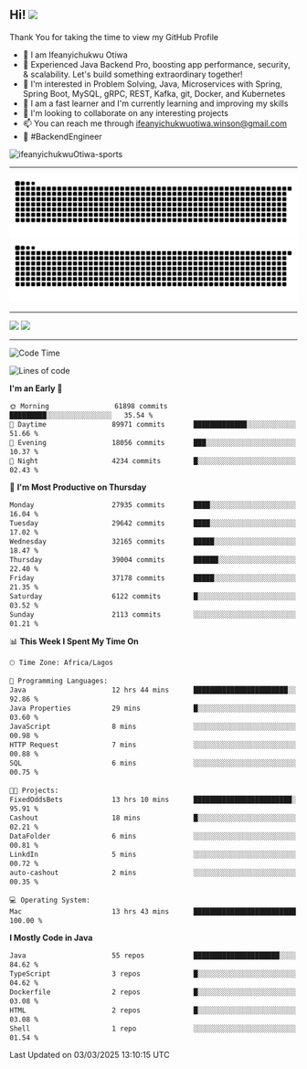 <!-- BLOG-POST-LIST:START --><!-- BLOG-POST-LIST:END -->

## Hi! <img src="https://media.giphy.com/media/hvRJCLFzcasrR4ia7z/giphy.gif" width="4%"> 

Thank You for taking the time to view my GitHub Profile

- 👋 I am Ifeanyichukwu Otiwa
- 🚀 Experienced Java Backend Pro, boosting app performance, security, & scalability. Let's build something extraordinary together!
- 👀 I'm interested in Problem Solving, Java, Microservices with Spring, Spring Boot, MySQL, gRPC, REST, Kafka, git, Docker, and Kubernetes
- 🌱 I am a fast learner and I'm currently learning and improving my skills
- 💞️ I'm looking to collaborate on any interesting projects
- 📫 You can reach me through ifeanyichukwuotiwa.winson@gmail.com
- 🚀 #BackendEngineer

<p align="left" marginTop="10px"> <img src="https://komarev.com/ghpvc/?username=ifeanyichukwuOtiwa-sports&label=Profile%20views&color=0e75b6&style=for-the-badge" alt="ifeanyichukwuOtiwa-sports" /> </p>

***

<!--🐍📈SNAKEGRAPH / 🌐WEBSITE: https://github.com/Platane/snk -->
![github contribution grid snake animation](https://raw.githubusercontent.com/ifeanyichukwuOtiwa-sports/ifeanyichukwuOtiwa-sports/output/github-contribution-grid-snake-dark.svg#gh-dark-mode-only)![github contribution grid snake animation](https://raw.githubusercontent.com/ifeanyichukwuOtiwa-sports/ifeanyichukwuOtiwa-sports/output/github-contribution-grid-snake.svg#gh-light-mode-only)

***

<p float="left">
  <img float="left" src="https://github-readme-stats.vercel.app/api?username=ifeanyichukwuOtiwa-sports&count_private=true&include_all_commits=true&theme=react&show_icons=true" />
  <img float="right" src="https://github-readme-stats.vercel.app/api/top-langs/?username=ifeanyichukwuOtiwa-sports&layout=compact&show_icons=true&theme=react" /> 
</p>

***



<!--START_SECTION:waka-->
![Code Time](http://img.shields.io/badge/Code%20Time-3%2C506%20hrs%2022%20mins-blue)

![Lines of code](https://img.shields.io/badge/From%20Hello%20World%20I%27ve%20Written-43.9%20million%20lines%20of%20code-blue)

**I'm an Early 🐤** 

```text
🌞 Morning                61898 commits       █████████░░░░░░░░░░░░░░░░   35.54 % 
🌆 Daytime                89971 commits       █████████████░░░░░░░░░░░░   51.66 % 
🌃 Evening                18056 commits       ███░░░░░░░░░░░░░░░░░░░░░░   10.37 % 
🌙 Night                  4234 commits        █░░░░░░░░░░░░░░░░░░░░░░░░   02.43 % 
```
📅 **I'm Most Productive on Thursday** 

```text
Monday                   27935 commits       ████░░░░░░░░░░░░░░░░░░░░░   16.04 % 
Tuesday                  29642 commits       ████░░░░░░░░░░░░░░░░░░░░░   17.02 % 
Wednesday                32165 commits       █████░░░░░░░░░░░░░░░░░░░░   18.47 % 
Thursday                 39004 commits       ██████░░░░░░░░░░░░░░░░░░░   22.40 % 
Friday                   37178 commits       █████░░░░░░░░░░░░░░░░░░░░   21.35 % 
Saturday                 6122 commits        █░░░░░░░░░░░░░░░░░░░░░░░░   03.52 % 
Sunday                   2113 commits        ░░░░░░░░░░░░░░░░░░░░░░░░░   01.21 % 
```


📊 **This Week I Spent My Time On** 

```text
🕑︎ Time Zone: Africa/Lagos

💬 Programming Languages: 
Java                     12 hrs 44 mins      ███████████████████████░░   92.86 % 
Java Properties          29 mins             █░░░░░░░░░░░░░░░░░░░░░░░░   03.60 % 
JavaScript               8 mins              ░░░░░░░░░░░░░░░░░░░░░░░░░   00.98 % 
HTTP Request             7 mins              ░░░░░░░░░░░░░░░░░░░░░░░░░   00.88 % 
SQL                      6 mins              ░░░░░░░░░░░░░░░░░░░░░░░░░   00.75 % 

🐱‍💻 Projects: 
FixedOddsBets            13 hrs 10 mins      ████████████████████████░   95.91 % 
Cashout                  18 mins             █░░░░░░░░░░░░░░░░░░░░░░░░   02.21 % 
DataFolder               6 mins              ░░░░░░░░░░░░░░░░░░░░░░░░░   00.81 % 
LinkdIn                  5 mins              ░░░░░░░░░░░░░░░░░░░░░░░░░   00.72 % 
auto-cashout             2 mins              ░░░░░░░░░░░░░░░░░░░░░░░░░   00.35 % 

💻 Operating System: 
Mac                      13 hrs 43 mins      █████████████████████████   100.00 % 
```

**I Mostly Code in Java** 

```text
Java                     55 repos            █████████████████████░░░░   84.62 % 
TypeScript               3 repos             █░░░░░░░░░░░░░░░░░░░░░░░░   04.62 % 
Dockerfile               2 repos             █░░░░░░░░░░░░░░░░░░░░░░░░   03.08 % 
HTML                     2 repos             █░░░░░░░░░░░░░░░░░░░░░░░░   03.08 % 
Shell                    1 repo              ░░░░░░░░░░░░░░░░░░░░░░░░░   01.54 % 
```




 Last Updated on 03/03/2025 13:10:15 UTC
<!--END_SECTION:waka-->

<!--
<p align="center">
![trophy](https://github-profile-trophy.vercel.app/?username=ifeanyichukwuOtiwa-sports&theme=onedark) (https://github.com/ryo-ma/github-profile-trophy)
</p>
-->

<!---
ifeanyi-otiwa/ifeanyi-otiwa is a ✨ special ✨ repository because its `README.md` (this file) appears on your GitHub profile.
You can click the Preview link to take a look at your changes.
--->
